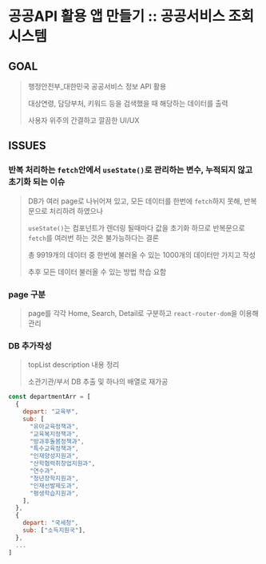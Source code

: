 # 공공API 활용 앱 만들기 :: 공공서비스 조회 시스템

## GOAL
> 행정안전부_대한민국 공공서비스 정보 API 활용
> 
> 대상연령, 담당부처, 키워드 등을 검색했을 때 해당하는 데이터를 출력
> 
> 사용자 위주의 간결하고 깔끔한 UI/UX

## ISSUES

### 반복 처리하는 `fetch`안에서 `useState()`로 관리하는 변수, 누적되지 않고 초기화 되는 이슈
> DB가 여러 page로 나뉘어져 있고, 모든 데이터를 한번에 `fetch`하지 못해, 반복문으로 처리하려 하였으나
>
> `useState()`는 컴포넌트가 렌더링 될때마다 값을 초기화 하므로 반복문으로 `fetch`를 여러번 하는 것은 불가능하다는 결론
>
> 총 9919개의 데이터 중 한번에 불러올 수 있는 1000개의 데이터만 가지고 작성
>
> 추후 모든 데이터 불러올 수 있는 방법 학습 요함

### page 구분
> page를 각각 Home, Search, Detail로 구분하고 `react-router-dom`을 이용해 관리

### DB 추가작성
> topList description 내용 정리
>
> 소관기관/부서 DB 추출 및 하나의 배열로 재가공
  ```javascript
  const departmentArr = [
    {
      depart: "교육부",
      sub: [
        "유아교육정책과",
        "교육복지정책과",
        "방과후돌봄정책과",
        "특수교육정책과",
        "인재양성지원과",
        "산학협력취창업지원과",
        "연수과",
        "청년장학지원과",
        "인재선발제도과",
        "평생학습지원과",
      ],
    },
    {
      depart: "국세청",
      sub: ["소득지원국"],
    },
    ...
  ]
  ```
